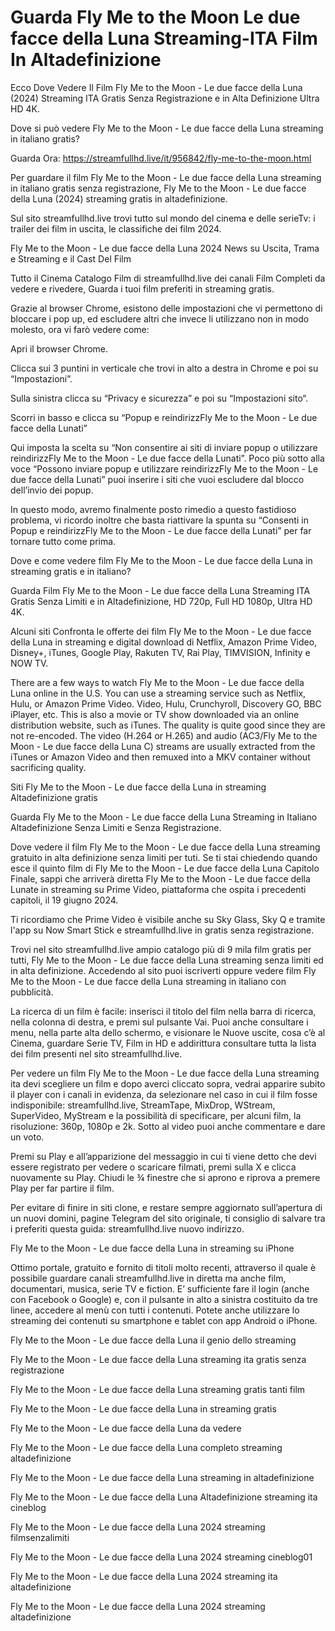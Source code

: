 # Guarda Fly Me to the Moon Le due facce della Luna Streaming-ITA Film In Altadefinizione

Ecco Dove Vedere Il Film Fly Me to the Moon - Le due facce della Luna (2024) Streaming ITA Gratis Senza Registrazione e in Alta Definizione Ultra HD 4K.

Dove si può vedere Fly Me to the Moon - Le due facce della Luna streaming in italiano gratis?

Guarda Ora: https://streamfullhd.live/it/956842/fly-me-to-the-moon.html

Per guardare il film Fly Me to the Moon - Le due facce della Luna streaming in italiano gratis senza registrazione, Fly Me to the Moon - Le due facce della Luna (2024) streaming gratis in altadefinizione.

Sul sito streamfullhd.live trovi tutto sul mondo del cinema e delle serieTv: i trailer dei film in uscita, le classifiche dei film 2024.

Fly Me to the Moon - Le due facce della Luna 2024 News su Uscita, Trama e Streaming e il Cast Del Film

Tutto il Cinema Catalogo Film di streamfullhd.live dei canali Film Completi da vedere e rivedere, Guarda i tuoi film preferiti in streaming gratis.

Grazie al browser Chrome, esistono delle impostazioni che vi permettono di bloccare i pop up, ed escludere altri che invece li utilizzano non in modo molesto, ora vi farò vedere come:

Apri il browser Chrome.

Clicca sui 3 puntini in verticale che trovi in alto a destra in Chrome e poi su “Impostazioni”.

Sulla sinistra clicca su “Privacy e sicurezza” e poi su “Impostazioni sito“.

Scorri in basso e clicca su “Popup e reindirizzFly Me to the Moon - Le due facce della Lunati”

Qui imposta la scelta su “Non consentire ai siti di inviare popup o utilizzare reindirizzFly Me to the Moon - Le due facce della Lunati”. Poco più sotto alla voce “Possono inviare popup e utilizzare reindirizzFly Me to the Moon - Le due facce della Lunati” puoi inserire i siti che vuoi escludere dal blocco dell’invio dei popup.

In questo modo, avremo finalmente posto rimedio a questo fastidioso problema, vi ricordo inoltre che basta riattivare la spunta su “Consenti in Popup e reindirizzFly Me to the Moon - Le due facce della Lunati” per far tornare tutto come prima.

Dove e come vedere film Fly Me to the Moon - Le due facce della Luna in streaming gratis e in italiano?

Guarda Film Fly Me to the Moon - Le due facce della Luna Streaming ITA Gratis Senza Limiti e in Altadefinizione, HD 720p, Full HD 1080p, Ultra HD 4K.

Alcuni siti Confronta le offerte dei film Fly Me to the Moon - Le due facce della Luna in streaming e digital download di Netflix, Amazon Prime Video, Disney+, iTunes, Google Play, Rakuten TV, Rai Play, TIMVISION, Infinity e NOW TV.

There are a few ways to watch Fly Me to the Moon - Le due facce della Luna online in the U.S. You can use a streaming service such as Netflix, Hulu, or Amazon Prime Video. Video, Hulu, Crunchyroll, Discovery GO, BBC iPlayer, etc. This is also a movie or TV show downloaded via an online distribution website, such as iTunes. The quality is quite good since they are not re-encoded. The video (H.264 or H.265) and audio (AC3/Fly Me to the Moon - Le due facce della Luna C) streams are usually extracted from the iTunes or Amazon Video and then remuxed into a MKV container without sacrificing quality.

Siti Fly Me to the Moon - Le due facce della Luna in streaming Altadefinizione gratis

Guarda Fly Me to the Moon - Le due facce della Luna Streaming in Italiano Altadefinizione Senza Limiti e Senza Registrazione.

Dove vedere il film Fly Me to the Moon - Le due facce della Luna streaming gratuito in alta definizione senza limiti per tuti. Se ti stai chiedendo quando esce il quinto film di Fly Me to the Moon - Le due facce della Luna Capitolo Finale, sappi che arriverà diretta Fly Me to the Moon - Le due facce della Lunate in streaming su Prime Video, piattaforma che ospita i precedenti capitoli, il 19 giugno 2024. 

Ti ricordiamo che Prime Video è visibile anche su Sky Glass, Sky Q e tramite l'app su Now Smart Stick e streamfullhd.live in gratis senza registrazione. 

Trovi nel sito streamfullhd.live ampio catalogo più di 9 mila film gratis per tutti, Fly Me to the Moon - Le due facce della Luna streaming senza limiti ed in alta definizione. Accedendo al sito puoi iscriverti oppure vedere film Fly Me to the Moon - Le due facce della Luna streaming in italiano con pubblicità.

La ricerca di un film è facile: inserisci il titolo del film nella barra di ricerca, nella colonna di destra, e premi sul pulsante Vai. Puoi anche consultare i menu, nella parte alta dello schermo, e visionare le Nuove uscite, cosa c’è al Cinema, guardare Serie TV, Film in HD e addirittura consultare tutta la lista dei film presenti nel sito streamfullhd.live.

Per vedere un film Fly Me to the Moon - Le due facce della Luna streaming ita devi scegliere un film e dopo averci cliccato sopra, vedrai apparire subito il player con i canali in evidenza, da selezionare nel caso in cui il film fosse indisponibile: streamfullhd.live, StreamTape, MixDrop, WStream, SuperVideo, MyStream e la possibilità di specificare, per alcuni film, la risoluzione: 360p, 1080p e 2k. Sotto al video puoi anche commentare e dare un voto.

Premi su Play e all’apparizione del messaggio in cui ti viene detto che devi essere registrato per vedere o scaricare filmati, premi sulla X e clicca nuovamente su Play. Chiudi le ¾ finestre che si aprono e riprova a premere Play per far partire il film.

Per evitare di finire in siti clone, e restare sempre aggiornato sull’apertura di un nuovi domini, pagine Telegram del sito originale, ti consiglio di salvare tra i preferiti questa guida: streamfullhd.live nuovo indirizzo.

Fly Me to the Moon - Le due facce della Luna in streaming su iPhone

Ottimo portale, gratuito e fornito di titoli molto recenti, attraverso il quale è possibile guardare canali streamfullhd.live in diretta ma anche film, documentari, musica, serie TV e fiction. E’ sufficiente fare il login (anche con Facebook o Google) e, con il pulsante in alto a sinistra costituito da tre linee, accedere al menù con tutti i contenuti. Potete anche utilizzare lo streaming dei contenuti su smartphone e tablet con app Android o iPhone.

Fly Me to the Moon - Le due facce della Luna il genio dello streaming

Fly Me to the Moon - Le due facce della Luna streaming ita gratis senza registrazione

Fly Me to the Moon - Le due facce della Luna streaming gratis tanti film

Fly Me to the Moon - Le due facce della Luna in streaming gratis

Fly Me to the Moon - Le due facce della Luna da vedere

Fly Me to the Moon - Le due facce della Luna completo streaming altadefinizione

Fly Me to the Moon - Le due facce della Luna streaming in altadefinizione

Fly Me to the Moon - Le due facce della Luna Altadefinizione streaming ita cineblog

Fly Me to the Moon - Le due facce della Luna 2024 streaming filmsenzalimiti

Fly Me to the Moon - Le due facce della Luna 2024 streaming cineblog01

Fly Me to the Moon - Le due facce della Luna 2024 streaming ita altadefinizione

Fly Me to the Moon - Le due facce della Luna 2024 streaming altadefinizione
